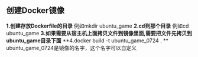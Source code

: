 ## 创建Docker镜像
**1.创建存放Dockerfile的目录**
例如mkdir ubuntu_game
**2.cd到那个目录**
例如cd ubuntu_game
**3.如果需要从宿主机上面拷贝文件到镜像里面,需要把文件先拷贝到ubuntu_game目录下面**
**4.docker build -t ubuntu_game_0724 . **
ubuntu_game_0724是镜像的名字，这个名字可以自定义